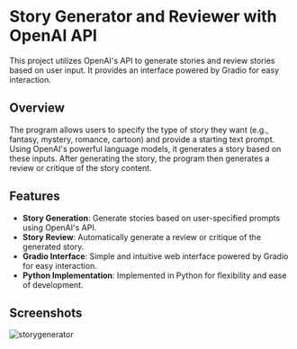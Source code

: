 # Story Generator and Reviewer with OpenAI API

This project utilizes OpenAI's API to generate stories and review stories based on user input. It provides an interface powered by Gradio for easy interaction.

## Overview

The program allows users to specify the type of story they want (e.g., fantasy, mystery, romance, cartoon) and provide a starting text prompt. Using OpenAI's powerful language models, it generates a story based on these inputs. After generating the story, the program then generates a review or critique of the story content.

## Features

- **Story Generation**: Generate stories based on user-specified prompts using OpenAI's API.
- **Story Review**: Automatically generate a review or critique of the generated story.
- **Gradio Interface**: Simple and intuitive web interface powered by Gradio for easy interaction.
- **Python Implementation**: Implemented in Python for flexibility and ease of development.

## Screenshots
![storygenerator](https://github.com/anilesh-prajapati/Story-Generator-and-Reviewer-with-OpenAI-API/assets/65806802/4c49cf22-9b07-4231-b1b7-0aecf4bae497)
